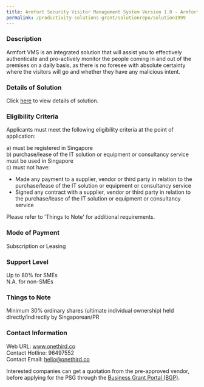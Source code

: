 ```yaml
---
title: Armfort Security Visitor Management System Version 1.0 - Armfort VMS (Access)
permalink: /productivity-solutions-grant/solutionrepo/solution1999
---
```


### Description

Armfort VMS is an integrated solution that will assist you to effectively authenticate and pro-actively monitor the people coming in and out of the premises on a daily basis, as there is no foresee with absolute certainty where the visitors will go and whether they have any malicious intent.

### Details of Solution

Click <a href='https://www.gobusiness.gov.sg/images/psg/20200646_Desensitised_Annex_3_Part_3.pdf' target='_blank' rel='noopener'>here</a> to view details of solution.

### Eligibility Criteria

Applicants must meet the following eligibility criteria at the point of application:

a) must be registered in Singapore <br>
b) purchase/lease of the IT solution or equipment or consultancy service must be used in Singapore <br>
c) must not have:
- Made any payment to a supplier, vendor or third party in relation to the purchase/lease of the IT solution or equipment or consultancy service
- Signed any contract with a supplier, vendor or third party in relation to the purchase/lease of the IT solution or equipment or consultancy service

Please refer to 'Things to Note' for additional requirements.

### Mode of Payment
Subscription or Leasing

### Support Level
Up to 80% for SMEs <br>
N.A. for non-SMEs

### Things to Note
Minimum 30% ordinary shares (ultimate individual ownership) held directly/indirectly by Singaporean/PR

### Contact Information
Web URL: www.onethird.co <br>Contact Hotline: 96497552 <br>Contact Email: hello@onethird.co <br>

Interested companies can get a quotation from the pre-approved vendor, before applying for the PSG through the <a target='_blank' rel='noopener' href='https://www.businessgrants.gov.sg/'>Business Grant Portal (BGP)</a>.
